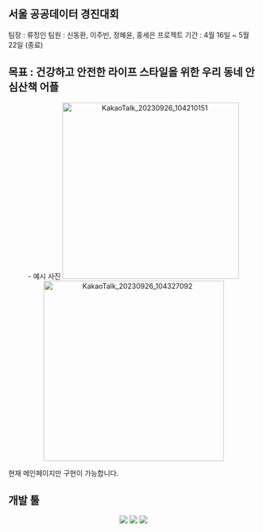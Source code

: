 ## 서울 공공데이터 경진대회 ##
팀장 : 류정인
팀원 : 신동환, 이주빈, 정혜윤, 홍세은
프로젝트 기간 : 4월 16일 ~ 5월 22일 (종료)

목표 : 건강하고 안전한 라이프 스타일을 위한 우리 동네 안심산책 어플
-----------------------------------------------------------------------------
<div align=center>
  - 예시 사진
<img width="355" alt="KakaoTalk_20230926_104210151" src="https://github.com/Birdtr222/SeoulPJ/assets/97228414/4d7cb1c9-8ee8-432e-8d0d-f59c819774bc">
<img width="363" alt="KakaoTalk_20230926_104327092" src="https://github.com/Birdtr222/SeoulPJ/assets/97228414/a844e7f4-4320-470b-a726-64e9956581a2">
</div>

현재 메인페이지만 구현이 가능합니다.


개발 툴
----------------------------------------------------------------------------
<div align=center>
  <img src="https://img.shields.io/badge/react-61DAFB?style=for-the-badge&logo=react&logoColor=black">
  <img src="https://img.shields.io/badge/expo-000020?style=for-the-badge&logo=expo&logoColor=white">
  <img src="https://img.shields.io/badge/firebase-FFCA28?style=for-the-badge&logo=firebase&logoColor=black">
</div>

